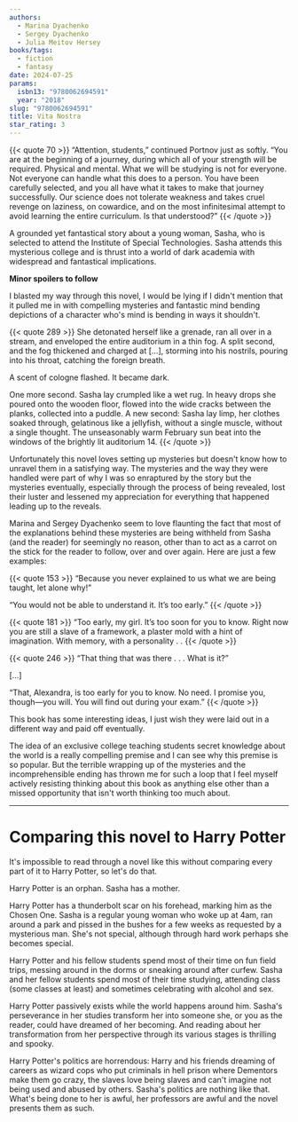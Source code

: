 ```yaml
---
authors:
  - Marina Dyachenko
  - Sergey Dyachenko
  - Julia Meitov Hersey
books/tags:
  - fiction
  - fantasy
date: 2024-07-25
params:
  isbn13: "9780062694591"
  year: "2018"
slug: "9780062694591"
title: Vita Nostra
star_rating: 3
---
```


{{< quote 70 >}}
“Attention, students,” continued Portnov just as softly. “You are at the beginning of a journey, during which all of your strength will be required. Physical and mental. What we will be studying is not for everyone. Not everyone can handle what this does to a person. You have been carefully selected, and you all have what it takes to make that journey successfully. Our science does not tolerate weakness and takes cruel revenge on laziness, on cowardice, and on the most infinitesimal attempt to avoid learning the entire curriculum. Is that understood?”
{{< /quote >}}

A grounded yet fantastical story about a young woman, Sasha, who is selected to attend the Institute of Special Technologies. Sasha attends this mysterious college and is thrust into a world of dark academia with widespread and fantastical implications. 

<!--more-->

**Minor spoilers to follow**

I blasted my way through this novel, I would be lying if I didn't mention that it pulled me in with compelling mysteries and fantastic mind bending depictions of a character who's mind is bending in ways it shouldn't.

{{< quote 289 >}}
She detonated herself like a grenade, ran all over in a stream, and enveloped the entire auditorium in a thin fog. A split second, and the fog thickened and charged at [...], storming into his nostrils, pouring into his throat, catching the foreign breath.

A scent of cologne flashed. It became dark.

One more second. Sasha lay crumpled like a wet rug. In heavy drops she poured onto the wooden floor, flowed into the wide cracks between the planks, collected into a puddle. A new second: Sasha lay limp, her clothes soaked through, gelatinous like a jellyfish, without a single muscle, without a single thought. The unseasonably warm February sun beat into the windows of the brightly lit auditorium 14.
{{< /quote >}}

Unfortunately this novel loves setting up mysteries but doesn't know how to unravel them in a satisfying way. The mysteries and the way they were handled were part of why I was so enraptured by the story but the mysteries eventually, especially through the process of being revealed, lost their luster and lessened my appreciation for everything that happened leading up to the reveals. 

Marina and Sergey Dyachenko seem to love flaunting the fact that most of the explanations behind these mysteries are being withheld from Sasha (and the reader) for seemingly no reason, other than to act as a carrot on the stick for the reader to follow, over and over again. Here are just a few examples:

{{< quote 153 >}}
“Because you never explained to us what we are being taught, let alone why!”

“You would not be able to understand it. It’s too early.”
{{< /quote >}}

{{< quote 181 >}}
“Too early, my girl. It’s too soon for you to know. Right now you are still a slave of a framework, a plaster mold with a hint of imagination. With memory, with a personality . . 
{{< /quote >}}

{{< quote 246 >}}
“That thing that was there . . . What is it?”

[...]

“That, Alexandra, is too early for you to know. No need. I promise you, though—you will. You will find out during your exam.”
{{< /quote >}}

This book has some interesting ideas, I just wish they were laid out in a different way and paid off eventually.

The idea of an exclusive college teaching students secret knowledge about the world is a really compelling premise and I can see why this premise is so popular. But the terrible wrapping up of the mysteries and the incomprehensible ending has thrown me for such a loop that I feel myself actively resisting thinking about this book as anything else other than a missed opportunity that isn't worth thinking too much about.

---

# Comparing this novel to Harry Potter


It's impossible to read through a novel like this without comparing every part of it to Harry Potter, so let's do that.

Harry Potter is an orphan. Sasha has a mother.

Harry Potter has a thunderbolt scar on his forehead, marking him as the Chosen One. Sasha is a regular young woman who woke up at 4am, ran around a park and pissed in the bushes for a few weeks as requested by a mysterious man. She's not special, although through hard work perhaps she becomes special.

Harry Potter and his fellow students spend most of their time on fun field trips, messing around in the dorms or sneaking around after curfew. Sasha and her fellow students spend most of their time studying, attending class (some classes at least) and sometimes celebrating with alcohol and sex.

Harry Potter passively exists while the world happens around him. Sasha's perseverance in her studies transform her into someone she, or you as the reader, could have dreamed of her becoming. And reading about her transformation from her perspective through its various stages is thrilling and spooky.

Harry Potter's politics are horrendous: Harry and his friends dreaming of careers as wizard cops who put criminals in hell prison where Dementors make them go crazy, the slaves love being slaves and can't imagine not being used and abused by others. Sasha's politics are nothing like that. What's being done to her is awful, her professors are awful and the novel presents them as such.